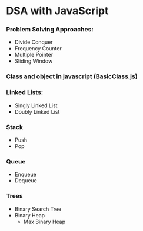 # DSA with JavaScript

### Problem Solving Approaches:

- Divide Conquer
- Frequency Counter
- Multiple Pointer
- Sliding Window

### Class and object in javascript (BasicClass.js)

### Linked Lists:

- Singly Linked List
- Doubly Linked List

### Stack

- Push
- Pop

### Queue

- Enqueue
- Dequeue

### Trees

- Binary Search Tree
- Binary Heap
  - Max Binary Heap

